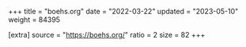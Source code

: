 +++
title = "boehs.org"
date = "2022-03-22"
updated = "2023-05-10"
weight = 84395

[extra]
source = "https://boehs.org/"
ratio = 2
size = 82
+++
